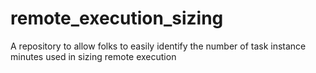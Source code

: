 # remote_execution_sizing
A repository to allow folks to easily identify the number of task instance minutes used in sizing remote execution
